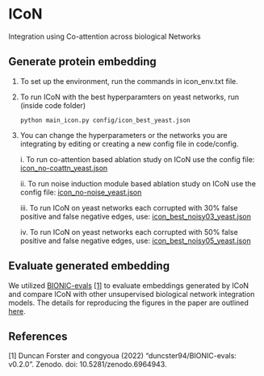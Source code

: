 # ICoN
Integration using Co-attention across biological Networks

## Generate protein embedding
1. To set up the environment, run the commands in icon_env.txt file.
2. To run ICoN with the best hyperparamters on yeast networks, run (inside code folder)
    ```
   python main_icon.py config/icon_best_yeast.json
   ```
4. You can change the hyperparameters or the networks you are integrating by editing or creating a new config file in code/config.

   i. To run co-attention based ablation study on ICoN use the config file: [icon_no-coattn_yeast.json](https://github.com/Murali-group/ICoN/blob/main/code/config/icon_no-coattn_yeast.json)
   
   ii. To run noise induction module based ablation study on ICoN use the config file: [icon_no-noise_yeast.json](https://github.com/Murali-group/ICoN/blob/main/code/config/icon_no-noise_yeast.json)

   iii. To run ICoN on yeast networks each corrupted with 30%  false positive and false negative edges, use:  [icon_best_noisy03_yeast.json](https://github.com/Murali-group/ICoN/blob/main/code/config/icon_best_noisy03_yeast.json)

   iv. To run ICoN on yeast networks each corrupted with 50%  false positive and false negative edges, use:  [icon_best_noisy05_yeast.json](https://github.com/Murali-group/ICoN/blob/main/code/config/icon_best_noisy05_yeast.json)

## Evaluate generated embedding
We utilized [BIONIC-evals](https://github.com/duncster94/BIONIC-evals) [[1]](#1) to evaluate embeddings generated by ICoN and compare ICoN with other unsupervised biological network integration models.
The details for reproducing the figures in the paper are outlined [here](https://github.com/Murali-group/ICoN/edit/main/eval/README.md).

## References
<a id="1">[1]</a> 
Duncan Forster and congyoua (2022) “duncster94/BIONIC-evals: v0.2.0”.
Zenodo. doi: 10.5281/zenodo.6964943.
